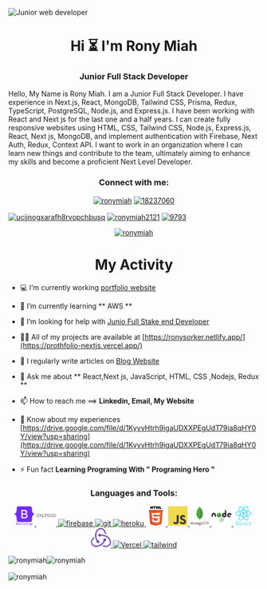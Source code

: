 ![Junior web developer](https://i.ibb.co/PZdXgFN/Lawyer-SEEK-Cover-Image-1.jpg)


<h1 align="center">Hi ⏳ I'm Rony Miah</h1>
<h3 align="center">Junior Full Stack Developer</h3>


Hello, My Name is Rony Miah. I am a Junior Full Stack Developer. I have experience in Next.js, React, MongoDB, Tailwind CSS, Prisma, Redux, TypeScript, PostgreSQL, Node.js, and Express.js. I have been working with React and Next js for the last one and a half years. I can create fully responsive websites using HTML, CSS, Tailwind CSS, Node.js, Express.js, React, Next js, MongoDB, and implement authentication with Firebase, Next Auth, Redux, Context API. I want to work in an organization where I can learn new things and contribute to the team, ultimately aiming to enhance my skills and become a proficient Next Level Developer.

<h3 align="Center">Connect with me:</h3>
<p align="center">
<a href="https://linkedin.com/in/ronymiah" target="blank"><img align="center" src="https://raw.githubusercontent.com/rahuldkjain/github-profile-readme-generator/master/src/images/icons/Social/linked-in-alt.svg" alt="ronymiah" height="30" width="40" /></a>
<a href="https://stackoverflow.com/users/18237060" target="blank"><img align="center" src="https://raw.githubusercontent.com/rahuldkjain/github-profile-readme-generator/master/src/images/icons/Social/stack-overflow.svg" alt="18237060" height="30" width="40" /></a>

<a href="https://www.youtube.com/@booleanprogrammers" target="blank"><img align="center" src="https://raw.githubusercontent.com/rahuldkjain/github-profile-readme-generator/master/src/images/icons/Social/youtube.svg" alt="ucjjnogxarafh8rvopchbusq" height="30" width="40" /></a>
<a href="https://www.hackerrank.com/ronymiah2121" target="blank"><img align="center" src="https://raw.githubusercontent.com/rahuldkjain/github-profile-readme-generator/master/src/images/icons/Social/hackerrank.svg" alt="ronymiah2121" height="30" width="40" /></a>
<a href="https://discord.gg/rony076710" target="blank"><img align="center" src="https://raw.githubusercontent.com/rahuldkjain/github-profile-readme-generator/master/src/images/icons/Social/discord.svg" alt="9793" height="30" width="40" /></a>
</p>

<!-- <p align="left"> <img src="https://komarev.com/ghpvc/?username=ronymiah&label=Profile%20views&color=0e75b6&style=flat" alt="ronymiah" /> </p> -->

<p align="center", margin-top="60px"> <a href="https://github.com/ryo-ma/github-profile-trophy"><img src="https://github-profile-trophy.vercel.app/?username=ronymiah" alt="ronymiah" /></a> </p>
<h1 align="center",  margin-top="80px">My Activity</h1>

- 💻 I’m currently working [portfolio website](https://prothfolio-nextjs.vercel.app/)

- 📢 I’m currently learning ** AWS **

- 🤝 I’m looking for help with [Junio Full Stake end Developer](https://github.com/RonyMiah/Apple-Website-Client-Side)

- 👨‍💻 All of my projects are available at [https://ronysorker.netlify.app/](https://prothfolio-nextjs.vercel.app/)

- 📝 I regularly write articles on [Blog Website ](https://prothfolio-nextjs.vercel.app/blog)

- 💬 Ask me about ** React,Next js, JavaScript, HTML, CSS ,Nodejs, Redux **

- 📫 How to reach me  ==> **Linkedin, Email, My Website**

- 📄 Know about my experiences [https://drive.google.com/file/d/1KyyvHtrh9igaUDXXPEgUdT79ia8qHY0Y/view?usp=sharing](https://drive.google.com/file/d/1KyyvHtrh9igaUDXXPEgUdT79ia8qHY0Y/view?usp=sharing)

- ⚡ Fun fact **Learning Programing With " Programing Hero "**



<h3 align="Center">Languages and Tools:</h3>
<p align="center"> <a href="https://getbootstrap.com" target="_blank" rel="noreferrer"> <img src="https://raw.githubusercontent.com/devicons/devicon/master/icons/bootstrap/bootstrap-plain-wordmark.svg" alt="bootstrap" width="40" height="40"/> </a> <a href="https://expressjs.com" target="_blank" rel="noreferrer"> <img src="https://raw.githubusercontent.com/devicons/devicon/master/icons/express/express-original-wordmark.svg" alt="express" width="40" height="40"/> </a> <a href="https://firebase.google.com/" target="_blank" rel="noreferrer"> <img src="https://www.vectorlogo.zone/logos/firebase/firebase-icon.svg" alt="firebase" width="40" height="40"/> </a> <a href="https://git-scm.com/" target="_blank" rel="noreferrer"> <img src="https://www.vectorlogo.zone/logos/git-scm/git-scm-icon.svg" alt="git" width="40" height="40"/> </a> <a href="https://heroku.com" target="_blank" rel="noreferrer"> <img src="https://www.vectorlogo.zone/logos/heroku/heroku-icon.svg" alt="heroku" width="40" height="40"/> </a> <a href="https://www.w3.org/html/" target="_blank" rel="noreferrer"> <img src="https://raw.githubusercontent.com/devicons/devicon/master/icons/html5/html5-original-wordmark.svg" alt="html5" width="40" height="40"/> </a> <a href="https://developer.mozilla.org/en-US/docs/Web/JavaScript" target="_blank" rel="noreferrer"> <img src="https://raw.githubusercontent.com/devicons/devicon/master/icons/javascript/javascript-original.svg" alt="javascript" width="40" height="40"/> </a> <a href="https://www.mongodb.com/" target="_blank" rel="noreferrer"> <img src="https://raw.githubusercontent.com/devicons/devicon/master/icons/mongodb/mongodb-original-wordmark.svg" alt="mongodb" width="40" height="40"/> </a> <a href="https://nodejs.org" target="_blank" rel="noreferrer"> <img src="https://raw.githubusercontent.com/devicons/devicon/master/icons/nodejs/nodejs-original-wordmark.svg" alt="nodejs" width="40" height="40"/> </a> <a href="https://reactjs.org/" target="_blank" rel="noreferrer"> <img src="https://raw.githubusercontent.com/devicons/devicon/master/icons/react/react-original-wordmark.svg" alt="react" width="40" height="40"/> </a> <a href="https://redux.js.org" target="_blank" rel="noreferrer"> <img src="https://raw.githubusercontent.com/devicons/devicon/master/icons/redux/redux-original.svg" alt="redux" width="40" height="40"/> </a> <a href="https://nextjs.org/" target="_blank" rel="noreferrer"> <img src="https://i.ibb.co/bHScX1z/nextjs.jpg" alt="Vercel" width="40" height="40"/> </a> <a href="https://tailwindcss.com/" target="_blank" rel="noreferrer"> <img src="https://www.vectorlogo.zone/logos/tailwindcss/tailwindcss-icon.svg" alt="tailwind" width="40" height="40"/> </a> </p>

<p><img align="left" src="https://github-readme-stats.vercel.app/api/top-langs?username=ronymiah&show_icons=true&locale=en&layout=compact" alt="ronymiah" /></p>

<p>&nbsp;<img align="left"   display:"block" src="https://github-readme-stats.vercel.app/api?username=ronymiah&show_icons=true&locale=en" alt="ronymiah" /></p>

<p margin-top=""100px><img align="center" margin-top="80px" src="https://github-readme-streak-stats.herokuapp.com/?user=ronymiah&" alt="ronymiah" /></p>
